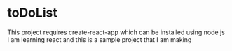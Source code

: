 # toDoList
This project requires create-react-app  which can be installed using node js
I am learning react and this is a sample project that I am making
